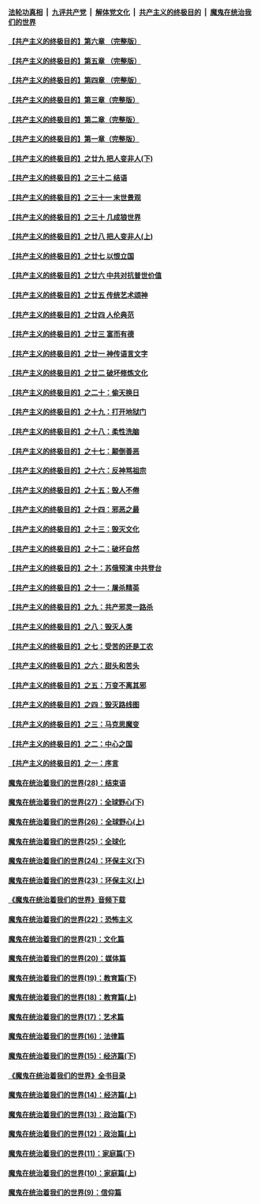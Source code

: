 

####  [法轮功真相](../../../../basic/blob/master/README.md?t=05211631) &nbsp;|&nbsp; [九评共产党](../../../../9ping.md/blob/master/README.md?t=05211631) &nbsp;|&nbsp; [解体党文化](../../../../jtdwh.md/blob/master/README.md?t=05211631)  &nbsp;|&nbsp; [共产主义的终极目的](../../../../gczydzjmd.md/blob/master/README.md?t=05211631) &nbsp;|&nbsp; [魔鬼在统治我们的世界](../../../../mgztzwmdsj.md/blob/master/README.md?t=05211631) 

#### [【共产主义的终极目的】第六章 （完整版）](../pages/nsc422/n11428913.md?t=05211631) 

#### [【共产主义的终极目的】第五章 （完整版）](../pages/nsc422/n11428912.md?t=05211631) 

#### [【共产主义的终极目的】第四章 （完整版）](../pages/nsc422/n11428907.md?t=05211631) 

#### [【共产主义的终极目的】第三章（完整版）](../pages/nsc422/n11428848.md?t=05211631) 

#### [【共产主义的终极目的】第二章（完整版）](../pages/nsc422/n11428831.md?t=05211631) 

#### [【共产主义的终极目的】第一章（完整版）](../pages/nsc422/n11417651.md?t=05211631) 

#### [【共产主义的终极目的】之廿九 把人变非人(下)](../pages/nsc422/n11344140.md?t=05211631) 

#### [【共产主义的终极目的】之三十二 结语](../pages/nsc422/n11360535.md?t=05211631) 

#### [【共产主义的终极目的】之三十一 末世景观](../pages/nsc422/n11351129.md?t=05211631) 

#### [【共产主义的终极目的】之三十 几成狼世界](../pages/nsc422/n11348280.md?t=05211631) 

#### [【共产主义的终极目的】之廿八 把人变非人(上)](../pages/nsc422/n11340492.md?t=05211631) 

#### [【共产主义的终极目的】之廿七 以恨立国](../pages/nsc422/n11336944.md?t=05211631) 

#### [【共产主义的终极目的】之廿六 中共对抗普世价值](../pages/nsc422/n11324785.md?t=05211631) 

#### [【共产主义的终极目的】之廿五 传统艺术颂神](../pages/nsc422/n11296396.md?t=05211631) 

#### [【共产主义的终极目的】之廿四 人伦典范](../pages/nsc422/n11296397.md?t=05211631) 

#### [【共产主义的终极目的】之廿三 富而有德](../pages/nsc422/n11283598.md?t=05211631) 

#### [【共产主义的终极目的】之廿一 神传语言文字](../pages/nsc422/n11263265.md?t=05211631) 

#### [【共产主义的终极目的】之廿二 破坏修炼文化](../pages/nsc422/n11245728.md?t=05211631) 

#### [【共产主义的终极目的】之二十：偷天换日](../pages/nsc422/n11238846.md?t=05211631) 

#### [【共产主义的终极目的】之十九：打开地狱门](../pages/nsc422/n11206376.md?t=05211631) 

#### [【共产主义的终极目的】之十八：柔性洗脑](../pages/nsc422/n11199994.md?t=05211631) 

#### [【共产主义的终极目的】之十七：颠倒善恶](../pages/nsc422/n11179782.md?t=05211631) 

#### [【共产主义的终极目的】之十六：反神骂祖宗](../pages/nsc422/n11166798.md?t=05211631) 

#### [【共产主义的终极目的】之十五：毁人不倦](../pages/nsc422/n11166792.md?t=05211631) 

#### [【共产主义的终极目的】之十四：邪恶之最](../pages/nsc422/n11150249.md?t=05211631) 

#### [【共产主义的终极目的】之十三：毁灭文化](../pages/nsc422/n11135227.md?t=05211631) 

#### [【共产主义的终极目的】之十二：破坏自然](../pages/nsc422/n11135214.md?t=05211631) 

#### [【共产主义的终极目的】之十：苏俄预演 中共登台](../pages/nsc422/n11118424.md?t=05211631) 

#### [【共产主义的终极目的】之十一：屠杀精英](../pages/nsc422/n11118442.md?t=05211631) 

#### [【共产主义的终极目的】之九：共产邪灵一路杀](../pages/nsc422/n11114139.md?t=05211631) 

#### [【共产主义的终极目的】之八：毁灭人类](../pages/nsc422/n11108503.md?t=05211631) 

#### [【共产主义的终极目的】之七：受苦的还是工农](../pages/nsc422/n11101809.md?t=05211631) 

#### [【共产主义的终极目的】之六：甜头和苦头](../pages/nsc422/n11096971.md?t=05211631) 

#### [【共产主义的终极目的】之五：万变不离其邪](../pages/nsc422/n11091285.md?t=05211631) 

#### [【共产主义的终极目的】之四：毁灭路线图](../pages/nsc422/n11086284.md?t=05211631) 

#### [【共产主义的终极目的】之三：马克思魔变](../pages/nsc422/n11061941.md?t=05211631) 

#### [【共产主义的终极目的】之二：中心之国](../pages/nsc422/n11047728.md?t=05211631) 

#### [【共产主义的终极目的】之一：序言](../pages/nsc422/n11086077.md?t=05211631) 

#### [魔鬼在统治着我们的世界(28)：结束语](../pages/nsc422/n10936246.md?t=05211631) 

#### [魔鬼在统治着我们的世界(27)：全球野心(下)](../pages/nsc422/n10928319.md?t=05211631) 

#### [魔鬼在统治着我们的世界(26)：全球野心(上)](../pages/nsc422/n10900318.md?t=05211631) 

#### [魔鬼在统治着我们的世界(25)：全球化](../pages/nsc422/n10788205.md?t=05211631) 

#### [魔鬼在统治着我们的世界(24)：环保主义(下)](../pages/nsc422/n10695307.md?t=05211631) 

#### [魔鬼在统治着我们的世界(23)：环保主义(上)](../pages/nsc422/n10688613.md?t=05211631) 

#### [《魔鬼在统治着我们的世界》音频下载](../pages/nsc422/n10635553.md?t=05211631) 

#### [魔鬼在统治着我们的世界(22)：恐怖主义](../pages/nsc422/n10614727.md?t=05211631) 

#### [魔鬼在统治着我们的世界(21)：文化篇](../pages/nsc422/n10597706.md?t=05211631) 

#### [魔鬼在统治着我们的世界(20)：媒体篇](../pages/nsc422/n10586579.md?t=05211631) 

#### [魔鬼在统治着我们的世界(19)：教育篇(下)](../pages/nsc422/n10564808.md?t=05211631) 

#### [魔鬼在统治着我们的世界(18)：教育篇(上)](../pages/nsc422/n10526970.md?t=05211631) 

#### [魔鬼在统治着我们的世界(17)：艺术篇](../pages/nsc422/n10499093.md?t=05211631) 

#### [魔鬼在统治着我们的世界(16)：法律篇](../pages/nsc422/n10485969.md?t=05211631) 

#### [魔鬼在统治着我们的世界(15)：经济篇(下)](../pages/nsc422/n10469975.md?t=05211631) 

#### [《魔鬼在统治着我们的世界》全书目录](../pages/nsc422/n10464261.md?t=05211631) 

#### [魔鬼在统治着我们的世界(14)：经济篇(上)](../pages/nsc422/n10457370.md?t=05211631) 

#### [魔鬼在统治着我们的世界(13)：政治篇(下)](../pages/nsc422/n10448270.md?t=05211631) 

#### [魔鬼在统治着我们的世界(12)：政治篇(上)](../pages/nsc422/n10444576.md?t=05211631) 

#### [魔鬼在统治着我们的世界(11)：家庭篇(下)](../pages/nsc422/n10440961.md?t=05211631) 

#### [魔鬼在统治着我们的世界(10)：家庭篇(上)](../pages/nsc422/n10435448.md?t=05211631) 

#### [魔鬼在统治着我们的世界(9)：信仰篇](../pages/nsc422/n10432159.md?t=05211631) 

